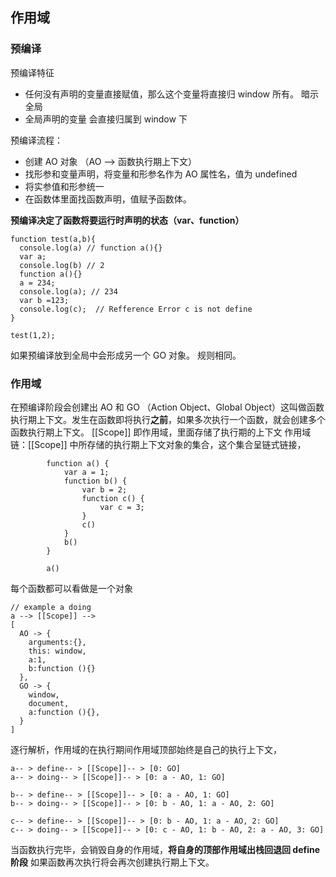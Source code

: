 ## 作用域

###  预编译
预编译特征
+ 任何没有声明的变量直接赋值，那么这个变量将直接归 window 所有。    暗示全局
+ 全局声明的变量 会直接归属到 window 下

预编译流程：
+ 创建 AO 对象  （AO --> 函数执行期上下文）
+ 找形参和变量声明，将变量和形参名作为 AO 属性名，值为 undefined
+ 将实参值和形参统一
+ 在函数体里面找函数声明，值赋予函数体。

**预编译决定了函数将要运行时声明的状态（var、function）**
```
function test(a,b){
  console.log(a) // function a(){}
  var a;
  console.log(b) // 2
  function a(){}
  a = 234;
  console.log(a); // 234
  var b =123;
  console.log(c);  // Refference Error c is not define
}

test(1,2);
```

如果预编译放到全局中会形成另一个 GO 对象。 规则相同。

### 作用域
在预编译阶段会创建出 AO 和 GO （Action Object、Global Object）这叫做函数执行期上下文。发生在函数即将执行**之前**，如果多次执行一个函数，就会创建多个函数执行期上下文。
[[Scope]] 即作用域，里面存储了执行期的上下文
作用域链：[[Scope]] 中所存储的执行期上下文对象的集合，这个集合呈链式链接，

```
        function a() {
            var a = 1;
            function b() {
                var b = 2;
                function c() {
                    var c = 3;
                }
                c()
            }
            b()
        }

        a()
```
每个函数都可以看做是一个对象
```
// example a doing 
a --> [[Scope]] --> 
[
  AO -> {
    arguments:{},
    this: window,
    a:1,
    b:function (){}
  },
  GO -> {
    window,
    document,
    a:function (){},
  }
]
```
逐行解析，作用域的在执行期间作用域顶部始终是自己的执行上下文，
```
a-- > define-- > [[Scope]]-- > [0: GO]
a-- > doing-- > [[Scope]]-- > [0: a - AO, 1: GO]

b-- > define-- > [[Scope]]-- > [0: a - AO, 1: GO]
b-- > doing-- > [[Scope]]-- > [0: b - AO, 1: a - AO, 2: GO]

c-- > define-- > [[Scope]]-- > [0: b - AO, 1: a - AO, 2: GO]
c-- > doing-- > [[Scope]]-- > [0: c - AO, 1: b - AO, 2: a - AO, 3: GO]
```
当函数执行完毕，会销毁自身的作用域，**将自身的顶部作用域出栈回退回 define 阶段**
如果函数再次执行将会再次创建执行期上下文。

